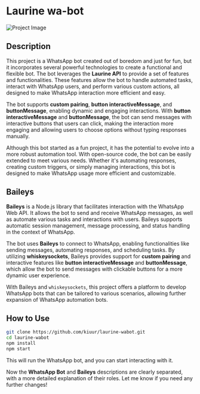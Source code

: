 # Laurine wa-bot

![Project Image](https://pomf2.lain.la/f/wsbg6r1o.jpg)

## Description
This project is a WhatsApp bot created out of boredom and just for fun, but it incorporates several powerful technologies to create a functional and flexible bot. The bot leverages the **Laurine API** to provide a set of features and functionalities. These features allow the bot to handle automated tasks, interact with WhatsApp users, and perform various custom actions, all designed to make WhatsApp interaction more efficient and easy.

The bot supports **custom pairing**, **button interactiveMessage**, and **buttonMessage**, enabling dynamic and engaging interactions. With **button interactiveMessage** and **buttonMessage**, the bot can send messages with interactive buttons that users can click, making the interaction more engaging and allowing users to choose options without typing responses manually.

Although this bot started as a fun project, it has the potential to evolve into a more robust automation tool. With open-source code, the bot can be easily extended to meet various needs. Whether it's automating responses, creating custom triggers, or simply managing interactions, this bot is designed to make WhatsApp usage more efficient and customizable.

## Baileys
**Baileys** is a Node.js library that facilitates interaction with the WhatsApp Web API. It allows the bot to send and receive WhatsApp messages, as well as automate various tasks and interactions with users. Baileys supports automatic session management, message processing, and status handling in the context of WhatsApp.

The bot uses **Baileys** to connect to WhatsApp, enabling functionalities like sending messages, automating responses, and scheduling tasks. By utilizing **whiskeysockets**, Baileys provides support for **custom pairing** and interactive features like **button interactiveMessage** and **buttonMessage**, which allow the bot to send messages with clickable buttons for a more dynamic user experience.

With Baileys and `whiskeysockets`, this project offers a platform to develop WhatsApp bots that can be tailored to various scenarios, allowing further expansion of WhatsApp automation bots.

## How to Use

   ```bash
   git clone https://github.com/kiuur/laurine-wabot.git
   cd laurine-wabot
   npm install
   npm start
```

This will run the WhatsApp bot, and you can start interacting with it.

Now the **WhatsApp Bot** and **Baileys** descriptions are clearly separated, with a more detailed explanation of their roles. Let me know if you need any further changes!
